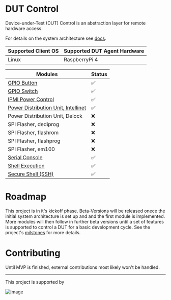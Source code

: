 # DUT Control
Device-under-Test (DUT) Control is an abstraction layer for remote hardware access.

For details on the system architecture see [docs](./docs).

| Supported Client OS | Supported DUT Agent Hardware |
| ------------------- | ---------------------------- |
| Linux               | RaspberryPi 4                |

| Modules                                                           | Status             |
| ----------------------------------------------------------------- | ------------------ |
| [GPIO Button](./pkg/module/gpio/README.md)                        | :white_check_mark: |
| [GPIO Switch](./pkg/module/gpio/README.md)                        | :white_check_mark: |
| [IPMI Power Control](./pkg/module/gpio/README.md)                 | :white_check_mark: |
| [Power Distribution Unit, Intellinet](./pkg/module/pdu/README.md) | :white_check_mark: |
| Power Distribution Unit, Delock                                   | :x:                |
| SPI Flasher, dediprog                                             | :x:                |
| SPI Flasher, flashrom                                             | :x:                |
| SPI Flasher, flashprog                                            | :x:                |
| SPI Flasher, em100                                                | :x:                |
| [Serial Console](./pkg/module/serial/README.md)                   | :white_check_mark: |
| [Shell Execution](./pkg/module/shell/README.md)                   | :white_check_mark: |
| [Secure Shell (SSH)](./pkg/module/ssh/README.md)                  | :white_check_mark: |



# Roadmap
This project is in it's kickoff phase. Beta-Versions will be released onece the initial system architecture is set up and and the first module is implemented. More modules will then follow in further beta versions until a set of features is supported to control a DUT for a basic development cycle. See the project's [milstones](https://github.com/BlindspotSoftware/dutctl/milestones?direction=asc&sort=due_date&state=open) for more details.

# Contributing
Until MVP is finished, external contributions most likely won't be handled.

--------
This project is supported by

![image](https://github.com/user-attachments/assets/1237fcaa-b3c3-4031-afac-34d789e8c096)

